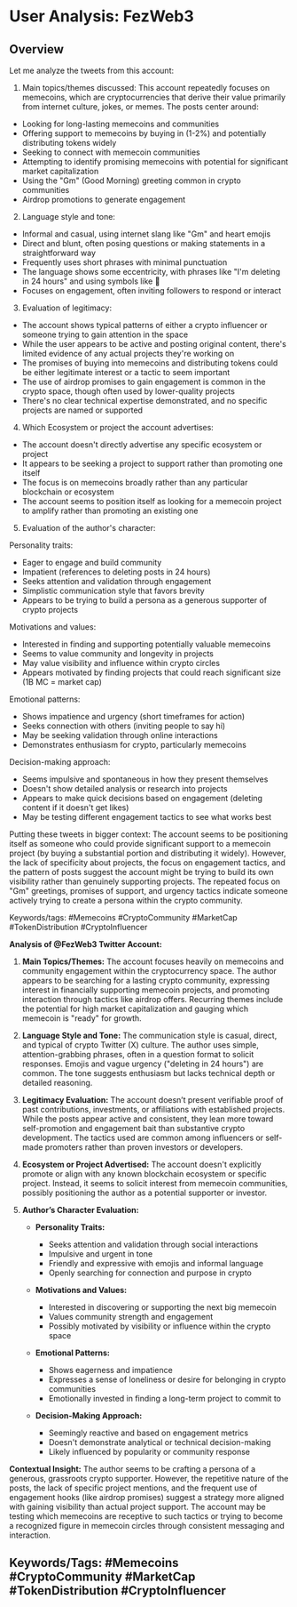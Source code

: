 # User Analysis: FezWeb3

## Overview

<think>
Let me analyze the tweets from this account:

1. Main topics/themes discussed:
This account repeatedly focuses on memecoins, which are cryptocurrencies that derive their value primarily from internet culture, jokes, or memes. The posts center around:
- Looking for long-lasting memecoins and communities
- Offering support to memecoins by buying in (1-2%) and potentially distributing tokens widely
- Seeking to connect with memecoin communities
- Attempting to identify promising memecoins with potential for significant market capitalization
- Using the "Gm" (Good Morning) greeting common in crypto communities
- Airdrop promotions to generate engagement

2. Language style and tone:
- Informal and casual, using internet slang like "Gm" and heart emojis
- Direct and blunt, often posing questions or making statements in a straightforward way
- Frequently uses short phrases with minimal punctuation
- The language shows some eccentricity, with phrases like "I'm deleting in 24 hours" and using symbols like 💜
- Focuses on engagement, often inviting followers to respond or interact

3. Evaluation of legitimacy:
- The account shows typical patterns of either a crypto influencer or someone trying to gain attention in the space
- While the user appears to be active and posting original content, there's limited evidence of any actual projects they're working on
- The promises of buying into memecoins and distributing tokens could be either legitimate interest or a tactic to seem important
- The use of airdrop promises to gain engagement is common in the crypto space, though often used by lower-quality projects
- There's no clear technical expertise demonstrated, and no specific projects are named or supported

4. Which Ecosystem or project the account advertises:
- The account doesn't directly advertise any specific ecosystem or project
- It appears to be seeking a project to support rather than promoting one itself
- The focus is on memecoins broadly rather than any particular blockchain or ecosystem
- The account seems to position itself as looking for a memecoin project to amplify rather than promoting an existing one

5. Evaluation of the author's character:

Personality traits:
- Eager to engage and build community
- Impatient (references to deleting posts in 24 hours)
- Seeks attention and validation through engagement
- Simplistic communication style that favors brevity
- Appears to be trying to build a persona as a generous supporter of crypto projects

Motivations and values:
- Interested in finding and supporting potentially valuable memecoins
- Seems to value community and longevity in projects
- May value visibility and influence within crypto circles
- Appears motivated by finding projects that could reach significant size (1B MC = market cap)

Emotional patterns:
- Shows impatience and urgency (short timeframes for action)
- Seeks connection with others (inviting people to say hi)
- May be seeking validation through online interactions
- Demonstrates enthusiasm for crypto, particularly memecoins

Decision-making approach:
- Seems impulsive and spontaneous in how they present themselves
- Doesn't show detailed analysis or research into projects
- Appears to make quick decisions based on engagement (deleting content if it doesn't get likes)
- May be testing different engagement tactics to see what works best

Putting these tweets in bigger context:
The account seems to be positioning itself as someone who could provide significant support to a memecoin project (by buying a substantial portion and distributing it widely). However, the lack of specificity about projects, the focus on engagement tactics, and the pattern of posts suggest the account might be trying to build its own visibility rather than genuinely supporting projects. The repeated focus on "Gm" greetings, promises of support, and urgency tactics indicate someone actively trying to create a persona within the crypto community.

Keywords/tags:
#Memecoins #CryptoCommunity #MarketCap #TokenDistribution #CryptoInfluencer
</think>

**Analysis of @FezWeb3 Twitter Account:**

1. **Main Topics/Themes:**
   The account focuses heavily on memecoins and community engagement within the cryptocurrency space. The author appears to be searching for a lasting crypto community, expressing interest in financially supporting memecoin projects, and promoting interaction through tactics like airdrop offers. Recurring themes include the potential for high market capitalization and gauging which memecoin is "ready" for growth.

2. **Language Style and Tone:**
   The communication style is casual, direct, and typical of crypto Twitter (X) culture. The author uses simple, attention-grabbing phrases, often in a question format to solicit responses. Emojis and vague urgency ("deleting in 24 hours") are common. The tone suggests enthusiasm but lacks technical depth or detailed reasoning.

3. **Legitimacy Evaluation:**
   The account doesn’t present verifiable proof of past contributions, investments, or affiliations with established projects. While the posts appear active and consistent, they lean more toward self-promotion and engagement bait than substantive crypto development. The tactics used are common among influencers or self-made promoters rather than proven investors or developers.

4. **Ecosystem or Project Advertised:**
   The account doesn't explicitly promote or align with any known blockchain ecosystem or specific project. Instead, it seems to solicit interest from memecoin communities, possibly positioning the author as a potential supporter or investor.

5. **Author’s Character Evaluation:**

   - **Personality Traits:** 
     - Seeks attention and validation through social interactions
     - Impulsive and urgent in tone
     - Friendly and expressive with emojis and informal language
     - Openly searching for connection and purpose in crypto

   - **Motivations and Values:**
     - Interested in discovering or supporting the next big memecoin
     - Values community strength and engagement
     - Possibly motivated by visibility or influence within the crypto space

   - **Emotional Patterns:**
     - Shows eagerness and impatience
     - Expresses a sense of loneliness or desire for belonging in crypto communities
     - Emotionally invested in finding a long-term project to commit to

   - **Decision-Making Approach:**
     - Seemingly reactive and based on engagement metrics
     - Doesn't demonstrate analytical or technical decision-making
     - Likely influenced by popularity or community response

**Contextual Insight:**
The author seems to be crafting a persona of a generous, grassroots crypto supporter. However, the repetitive nature of the posts, the lack of specific project mentions, and the frequent use of engagement hooks (like airdrop promises) suggest a strategy more aligned with gaining visibility than actual project support. The account may be testing which memecoins are receptive to such tactics or trying to become a recognized figure in memecoin circles through consistent messaging and interaction.

**Keywords/Tags:**
#Memecoins #CryptoCommunity #MarketCap #TokenDistribution #CryptoInfluencer
---
